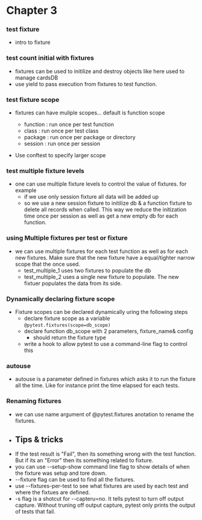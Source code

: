 # Chapter 3

### test fixture

* intro to fixture

### test count initial with fixtures

* fixtures can be used to initilize and destroy objects like here used to manage cardsDB
* use yield to pass execution from fixtures to test function.

### test fixture scope

* fixtures can have muliple scopes... default is function scope

  * function : run once per test function
  * class : run once per test class
  * package : run once per package or directory
  * session : run once per session
* Use conftest to specify larger scope

### test multiple fixture levels

* one can use multiple fixture levels to control the value of fixtures. for example
  * if we use only session fixture all data will be added up
  * so we use a new session fixture to initilize db & a function fixture to delete all records when called. This way we reduce the initization time once per session as well as get a new empty db for each function.

### using Multiple fixtures per test or fixture

* we can use multiple fixtures for each test function as well as for each new fixtures. Make sure that the new fixture have a equal/tighter narrow scope that the once used.
  * test_multiple_1 uses two fixtures to populate the db
  * test_multiple_2 uses a single new fixture to populate. The new fixtuer populates the data from its side.

### Dynamically declaring fixture scope

* Fixture scopes can be declared dynamically uring the following steps
  * declare fixture scope as a variable
    `@pytest.fixtures(scope=db_scope)`
  * declare function db_scope with 2 parameters, fixture_name& config
    * should return the fixture type
  * write a hook to allow pytest to use a command-line flag to control this

### autouse

* autouse is a parameter defined in fixtures which asks it to run the fixture all the time. Like for instance print the time elapsed for each tests.

### Renaming fixtures

* we can use name argument of @pytest.fixtures anotation to rename the fixtures.
* ## Tips & tricks
* If the test result is "Fail", then its something wrong with the test function. But if its an "Error" then its something related to fixture.
* you can use --setup-show command line flag to show details of when the fixture was setup and tore down.
* --fixture flag can be used to find all the fixtures.
* use --fixtures-per-test to see what fixtures are used by each test and where the fixtues are defined.
* -s flag is a shotcut for --capteru=no. It tells pytest to turn off output capture. Without truning off output capture, pytest only prints the output of tests that fail.
